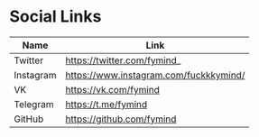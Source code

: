 # Social Links
| Name  | Link |
| ------------- | ------------- |
| Twitter  | https://twitter.com/fymind_ |
| Instagram  | https://www.instagram.com/fuckkkymind/  |
| VK | https://vk.com/fymind |
| Telegram | https://t.me/fymind |
| GitHub| https://github.com/fymind |
